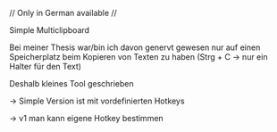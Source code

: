 // Only in German available //

Simple Multiclipboard

Bei meiner Thesis war/bin ich davon genervt gewesen nur auf einen Speicherplatz beim Kopieren von Texten zu haben (Strg + C -> nur ein Halter für den Text)

Deshalb kleines Tool geschrieben

-> Simple Version ist mit vordefinierten Hotkeys

-> v1 man kann eigene Hotkey bestimmen 
